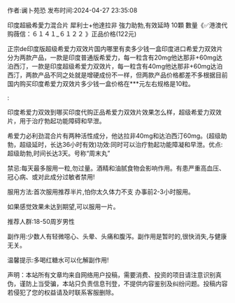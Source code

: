 <p>作者:谰卜苑恐 发布时间:2024-04-27 23:35:08</p>
<p>印度超級希愛力混合片 犀利士+他達拉非 強力助勃,有效延時 10顆 數量《✅港澳代购薇信：６１４１_６１２２ 》正品价格(122元) </p>
									<p>正宗de印度版超级希爱力双效片国内哪里有卖多少钱一盒印度进口希爱力双效片分为两款产品，一款是印度普通版希爱力，每一粒含有20mg他达那非+60mg达泊西汀，一款是印度超级希爱力双效片，每一粒含有40mg他达那非+60mg达泊西汀，两款产品不同之处就是增硬成份不一样，但两款产品价格都差不多根据目前国内购买印度希爱力双效片多少钱一盒价格在***元左右规格是10粒。</p><p>: </p><p></p><p></p><p>印度希爱力双效到哪买印度代购正品希爱力双效片效果怎么样，超级希爱力双效片，用于治疗勃起功能障碍和早泄。</p><p>希爱力必利劲混合片有两种活性成分，他达拉非40mg和达泊西汀60mg。(超级助勃，超级延时，长达36小时有效)功效:同时可以治疗勃起功能障凝和早泄。优点:超级助勃,时间长达3天。号称“周末丸”</p><p>禁忌:每天最多服用一粒,勿过量。酒精和油腻食物会影响作用。有患严重高血压、冠心病、或对此成分过敏者禁用!</p><p>服用方法:首次服用推荐半片,怕你太久体力不支 办事前2-3小时服用。</p><p>如果感觉效果未达到期望,可以服用一片。</p><p>推荐人群:18-50周岁男性</p><p>副作用:少数人有轻微噁心、头晕、头痛和腹泻。副作用是暂时的,很快消失,与健康无关。</p><p>温馨提示:多喝红糖水可以化解副作用!</p><p></p>				声明：本站所有文章均来自网络用户投稿，需要消费、投资的项目请注意识别真伪，谨防上当受骗，本站只负责信息刊登，不提供内容鉴别及纠纷问题。投稿内容若侵犯了您的权益请及时联系客服删除。				
